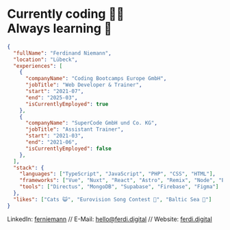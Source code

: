 # Currently coding 👨‍💻<br>Always learning 📖

```json
{
  "fullName": "Ferdinand Niemann",
  "location": "Lübeck",
  "experiences": [
    {
      "companyName": "Coding Bootcamps Europe GmbH",
      "jobTitle": "Web Developer & Trainer",
      "start": "2021-07",
      "end": "2025-03",
      "isCurrentlyEmployed": true
    },
    {
      "companyName": "SuperCode GmbH und Co. KG",
      "jobTitle": "Assistant Trainer",
      "start": "2021-03",
      "end": "2021-06",
      "isCurrentlyEmployed": false
    },
  ],
  "stack": {
    "languages": ["TypeScript", "JavaScript", "PHP", "CSS", "HTML"],
    "frameworks": ["Vue", "Nuxt", "React", "Astro", "Remix", "Node", "Express"],
    "tools": ["Directus", "MongoDB", "Supabase", "Firebase", "Figma"]
  },
  "likes": ["Cats 😺", "Eurovision Song Contest 🎤", "Baltic Sea 🌊"]
}
```

LinkedIn: [ferniemann](https://linkedin.com/in/ferniemann) // E-Mail: [hello@ferdi.digital](mailto:hello@ferdi.digital) // Website: [ferdi.digital](https://ferdi.digital)
